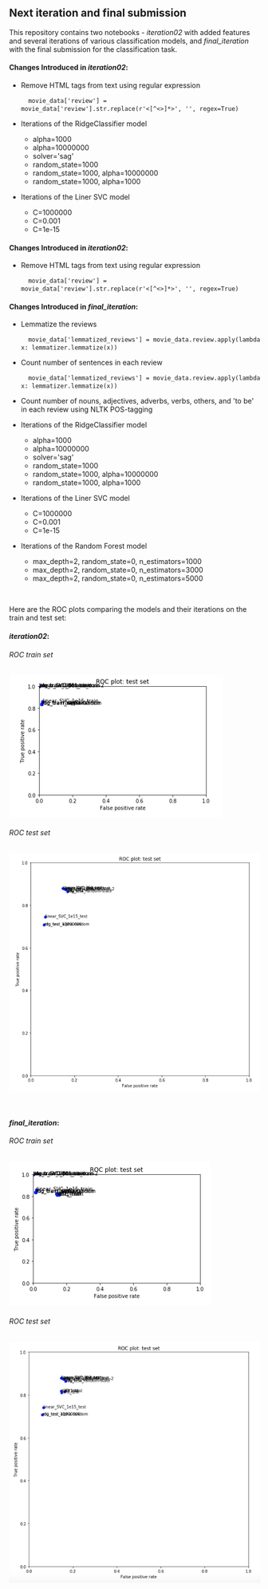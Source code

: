 ## Next iteration and final submission

This repository contains two notebooks - *iteration02* with added features and several iterations of various classification models, and *final_iteration* with the final submission for the classification task.

#### Changes Introduced in *iteration02*:
* Remove HTML tags from text using regular expression

		movie_data['review'] = movie_data['review'].str.replace(r'<[^<>]*>', '', regex=True)	
 
* Iterations of the RidgeClassifier model
	* alpha=1000
	* alpha=10000000
	* solver='sag'
	* random_state=1000
	* random_state=1000, alpha=10000000
	* random_state=1000, alpha=1000
* Iterations of the Liner SVC model
	* C=1000000
	* C=0.001
	* C=1e-15

#### Changes Introduced in *iteration02*:
* Remove HTML tags from text using regular expression

		movie_data['review'] = movie_data['review'].str.replace(r'<[^<>]*>', '', regex=True)
		
#### Changes Introduced in *final_iteration*:

* Lemmatize the reviews

		movie_data['lemmatized_reviews'] = movie_data.review.apply(lambda x: lemmatizer.lemmatize(x))
* Count number of sentences in each review
		
		movie_data['lemmatized_reviews'] = movie_data.review.apply(lambda x: lemmatizer.lemmatize(x))
		
* Count number of nouns, adjectives, adverbs, verbs, others, and 'to be' in each review using NLTK POS-tagging

* Iterations of the RidgeClassifier model
	* alpha=1000
	* alpha=10000000
	* solver='sag'
	* random_state=1000
	* random_state=1000, alpha=10000000
	* random_state=1000, alpha=1000
* Iterations of the Liner SVC model
	* C=1000000
	* C=0.001
	* C=1e-15
* Iterations of the Random Forest model
	* max\_depth=2, random\_state=0, n\_estimators=1000
	* max\_depth=2, random\_state=0, n\_estimators=3000
	* max\_depth=2, random\_state=0, n\_estimators=5000


<br/>
	
Here are the ROC plots comparing the models and their iterations on the train and test set:

#### *iteration02*:

###### ROC train set
![](graphs/iteration02_ROC_train.png)
###### ROC test set
![](graphs/iteration02_ROC_test.png)

<br/>

#### *final_iteration*:

###### ROC train set
![](graphs/final_iteration_ROC_train.png)

###### ROC test set
![](graphs/final_iteration_ROC_test.png)

